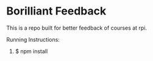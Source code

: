 # Borilliant Feedback
This is a repo built for better feedback of courses at rpi.

Running Instructions:

1. $ npm install 